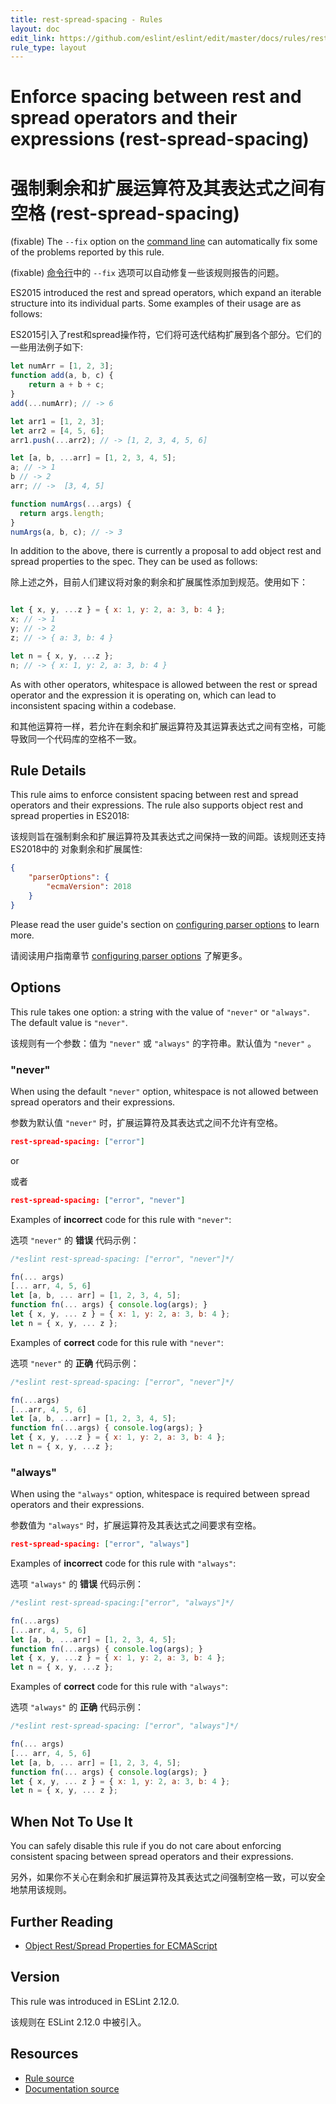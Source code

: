 ```yaml
---
title: rest-spread-spacing - Rules
layout: doc
edit_link: https://github.com/eslint/eslint/edit/master/docs/rules/rest-spread-spacing.md
rule_type: layout
---
```

<!-- Note: No pull requests accepted for this file. See README.md in the root directory for details. -->

# Enforce spacing between rest and spread operators and their expressions (rest-spread-spacing)

# 强制剩余和扩展运算符及其表达式之间有空格 (rest-spread-spacing)

(fixable) The `--fix` option on the [command line](../user-guide/command-line-interface#fixing-problems) can automatically fix some of the problems reported by this rule.

(fixable) [命令行](../user-guide/command-line-interface#fixing-problems)中的 `--fix` 选项可以自动修复一些该规则报告的问题。

ES2015 introduced the rest and spread operators, which expand an iterable structure into its individual parts. Some examples of their usage are as follows:

ES2015引入了rest和spread操作符，它们将可迭代结构扩展到各个部分。它们的一些用法例子如下:

```js
let numArr = [1, 2, 3];
function add(a, b, c) {
    return a + b + c;
}
add(...numArr); // -> 6

let arr1 = [1, 2, 3];
let arr2 = [4, 5, 6];
arr1.push(...arr2); // -> [1, 2, 3, 4, 5, 6]

let [a, b, ...arr] = [1, 2, 3, 4, 5];
a; // -> 1
b // -> 2
arr; // ->  [3, 4, 5]

function numArgs(...args) {
  return args.length;
}
numArgs(a, b, c); // -> 3
```

In addition to the above, there is currently a proposal to add object rest and spread properties to the spec. They can be used as follows:

除上述之外，目前人们建议将对象的剩余和扩展属性添加到规范。使用如下：

```js

let { x, y, ...z } = { x: 1, y: 2, a: 3, b: 4 };
x; // -> 1
y; // -> 2
z; // -> { a: 3, b: 4 }

let n = { x, y, ...z };
n; // -> { x: 1, y: 2, a: 3, b: 4 }
```

As with other operators, whitespace is allowed between the rest or spread operator and the expression it is operating on, which can lead to inconsistent spacing within a codebase.

和其他运算符一样，若允许在剩余和扩展运算符及其运算表达式之间有空格，可能导致同一个代码库的空格不一致。

## Rule Details

This rule aims to enforce consistent spacing between rest and spread operators and their expressions. The rule also supports object rest and spread properties in ES2018:

该规则旨在强制剩余和扩展运算符及其表达式之间保持一致的间距。该规则还支持 ES2018中的 对象剩余和扩展属性:

```json
{
    "parserOptions": {
        "ecmaVersion": 2018
    }
}
```

Please read the user guide's section on [configuring parser options](/docs/user-guide/configuring#specifying-parser-options) to learn more.

请阅读用户指南章节 [configuring parser options](/docs/user-guide/configuring#specifying-parser-options) 了解更多。

## Options

This rule takes one option: a string with the value of `"never"` or `"always"`. The default value is `"never"`.

该规则有一个参数：值为 `"never"` 或 `"always"` 的字符串。默认值为 `"never"` 。

### "never"

When using the default `"never"` option, whitespace is not allowed between spread operators and their expressions.

参数为默认值 `"never"` 时，扩展运算符及其表达式之间不允许有空格。

```json
rest-spread-spacing: ["error"]
```

or

或者

```json
rest-spread-spacing: ["error", "never"]
```

Examples of **incorrect** code for this rule with `"never"`:

选项 `"never"` 的 **错误** 代码示例：

```js
/*eslint rest-spread-spacing: ["error", "never"]*/

fn(... args)
[... arr, 4, 5, 6]
let [a, b, ... arr] = [1, 2, 3, 4, 5];
function fn(... args) { console.log(args); }
let { x, y, ... z } = { x: 1, y: 2, a: 3, b: 4 };
let n = { x, y, ... z };
```

Examples of **correct** code for this rule with `"never"`:

选项 `"never"` 的 **正确** 代码示例：

```js
/*eslint rest-spread-spacing: ["error", "never"]*/

fn(...args)
[...arr, 4, 5, 6]
let [a, b, ...arr] = [1, 2, 3, 4, 5];
function fn(...args) { console.log(args); }
let { x, y, ...z } = { x: 1, y: 2, a: 3, b: 4 };
let n = { x, y, ...z };
```

### "always"

When using the `"always"` option, whitespace is required between spread operators and their expressions.

参数值为 `"always"` 时，扩展运算符及其表达式之间要求有空格。

```json
rest-spread-spacing: ["error", "always"]
```

Examples of **incorrect** code for this rule with `"always"`:

选项 `"always"` 的 **错误** 代码示例：

```js
/*eslint rest-spread-spacing:["error", "always"]*/

fn(...args)
[...arr, 4, 5, 6]
let [a, b, ...arr] = [1, 2, 3, 4, 5];
function fn(...args) { console.log(args); }
let { x, y, ...z } = { x: 1, y: 2, a: 3, b: 4 };
let n = { x, y, ...z };
```

Examples of **correct** code for this rule with `"always"`:

选项 `"always"` 的 **正确** 代码示例：

```js
/*eslint rest-spread-spacing: ["error", "always"]*/

fn(... args)
[... arr, 4, 5, 6]
let [a, b, ... arr] = [1, 2, 3, 4, 5];
function fn(... args) { console.log(args); }
let { x, y, ... z } = { x: 1, y: 2, a: 3, b: 4 };
let n = { x, y, ... z };
```

## When Not To Use It

You can safely disable this rule if you do not care about enforcing consistent spacing between spread operators and their expressions.

另外，如果你不关心在剩余和扩展运算符及其表达式之间强制空格一致，可以安全地禁用该规则。

## Further Reading

* [Object Rest/Spread Properties for ECMAScript](https://github.com/tc39/proposal-object-rest-spread)

## Version

This rule was introduced in ESLint 2.12.0.

该规则在 ESLint 2.12.0 中被引入。

## Resources

* [Rule source](https://github.com/eslint/eslint/tree/master/lib/rules/rest-spread-spacing.js)
* [Documentation source](https://github.com/eslint/eslint/tree/master/docs/rules/rest-spread-spacing.md)
